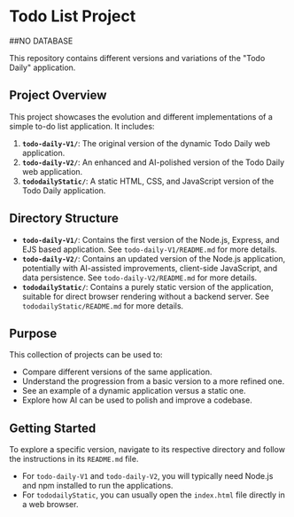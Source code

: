 # Todo List Project
##NO DATABASE

This repository contains different versions and variations of the "Todo Daily" application.

## Project Overview

This project showcases the evolution and different implementations of a simple to-do list application. It includes:

1.  **`todo-daily-V1/`**: The original version of the dynamic Todo Daily web application.
2.  **`todo-daily-V2/`**: An enhanced and AI-polished version of the Todo Daily web application.
3.  **`tododailyStatic/`**: A static HTML, CSS, and JavaScript version of the Todo Daily application.

## Directory Structure

- **`todo-daily-V1/`**: Contains the first version of the Node.js, Express, and EJS based application. See `todo-daily-V1/README.md` for more details.
- **`todo-daily-V2/`**: Contains an updated version of the Node.js application, potentially with AI-assisted improvements, client-side JavaScript, and data persistence. See `todo-daily-V2/README.md` for more details.
- **`tododailyStatic/`**: Contains a purely static version of the application, suitable for direct browser rendering without a backend server. See `tododailyStatic/README.md` for more details.

## Purpose

This collection of projects can be used to:
- Compare different versions of the same application.
- Understand the progression from a basic version to a more refined one.
- See an example of a dynamic application versus a static one.
- Explore how AI can be used to polish and improve a codebase.

## Getting Started

To explore a specific version, navigate to its respective directory and follow the instructions in its `README.md` file.

- For `todo-daily-V1` and `todo-daily-V2`, you will typically need Node.js and npm installed to run the applications.
- For `tododailyStatic`, you can usually open the `index.html` file directly in a web browser.
